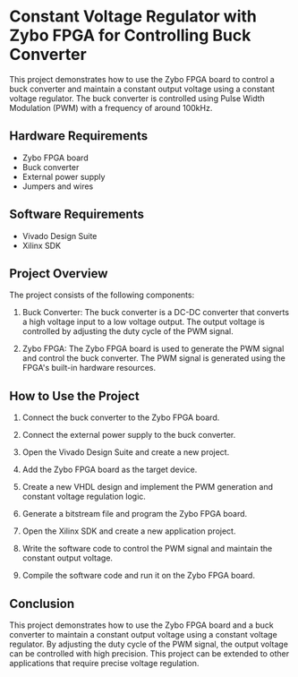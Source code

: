 # Constant Voltage Regulator with Zybo FPGA for Controlling Buck Converter

This project demonstrates how to use the Zybo FPGA board to control a buck converter and maintain a constant output voltage using a constant voltage regulator. The buck converter is controlled using Pulse Width Modulation (PWM) with a frequency of around 100kHz.

## Hardware Requirements

- Zybo FPGA board
- Buck converter
- External power supply
- Jumpers and wires

## Software Requirements

- Vivado Design Suite
- Xilinx SDK

## Project Overview

The project consists of the following components:

1. Buck Converter: The buck converter is a DC-DC converter that converts a high voltage input to a low voltage output. The output voltage is controlled by adjusting the duty cycle of the PWM signal.

2. Zybo FPGA: The Zybo FPGA board is used to generate the PWM signal and control the buck converter. The PWM signal is generated using the FPGA's built-in hardware resources.

## How to Use the Project

1. Connect the buck converter to the Zybo FPGA board.

2. Connect the external power supply to the buck converter.

3. Open the Vivado Design Suite and create a new project.

4. Add the Zybo FPGA board as the target device.

5. Create a new VHDL design and implement the PWM generation and constant voltage regulation logic.

6. Generate a bitstream file and program the Zybo FPGA board.

7. Open the Xilinx SDK and create a new application project.

8. Write the software code to control the PWM signal and maintain the constant output voltage.

9. Compile the software code and run it on the Zybo FPGA board.

## Conclusion

This project demonstrates how to use the Zybo FPGA board and a buck converter to maintain a constant output voltage using a constant voltage regulator. By adjusting the duty cycle of the PWM signal, the output voltage can be controlled with high precision. This project can be extended to other applications that require precise voltage regulation.
